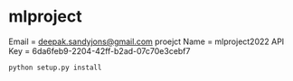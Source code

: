 # mlproject

Email = deepak.sandyjons@gmail.com
proejct Name = mlproject2022
API Key = 6da6feb9-2204-42ff-b2ad-07c70e3cebf7

```
python setup.py install
```